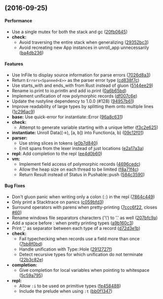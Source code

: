 <a name=""></a>
##  (2016-09-25)


#### Performance

*   Use a single mutex for both the stack and gc ([20fb0645](https://github.com/Marwes/gluon/commit/20fb0645fd681914157a848c69b7694aee9d88af))
* **check:**
  *  Avoid traversing the entire stack when generalizing ([29352bc3](https://github.com/Marwes/gluon/commit/29352bc38f211cb6427c6107f1b178310b0db84b))
  *  Avoid recreating new App instances in unroll_app unnecessarily ([ba4db236](https://github.com/Marwes/gluon/commit/ba4db236d793bb5e23ae2463512cef191827f7c9))

#### Features

*   Use InFile to display source information for parse errors ([7026d8a3](https://github.com/Marwes/gluon/commit/7026d8a374d780e9b0f27b9910bd229e6160b28d))
*   Return `Errors<Spanned<E>>` as the parser error type ([cd838f7c](https://github.com/Marwes/gluon/commit/cd838f7c9c7656afdaacce8c5423929efa903fb7))
*   Use starts_with and ends_with from Rust instead of gluon ([5144ee29](https://github.com/Marwes/gluon/commit/5144ee295d423ca95f96a35b687906c603ea19fb))
*   Rename io.print to io.println and add io.print ([0a6b65bd](https://github.com/Marwes/gluon/commit/0a6b65bdd3e95dff737f6a846a9c2eafa1fd9581))
*   Implement unification of row polymorphic records ([df007c6e](https://github.com/Marwes/gluon/commit/df007c6e8337f582466b75e4a25c3e300a7093ee))
*   Update the rustyline dependency to 1.0.0 (#128) ([94957b61](https://github.com/Marwes/gluon/commit/94957b61ee6cd6f99ae28bb0c09ef2cf5d83cb9c))
*   Improve readability of large types by splitting them onto multiple lines ([1c296ac9](https://github.com/Marwes/gluon/commit/1c296ac9841dba57f93defc416135d2bc1a8c90d))
* **base:**  Use quick-error for instantiate::Error ([96a8c631](https://github.com/Marwes/gluon/commit/96a8c63101ea2bfd02f2351eca4fa18cb80f8ef2))
* **check:**
  *  Attempt to generate variable starting with a unique letter ([f3c2e625](https://github.com/Marwes/gluon/commit/f3c2e625dda1a5779f4915898fb9219770a7a5db))
* **instantiate:**  Unroll Data((->), [a, b]) into Function(a, b) ([09c12f01](https://github.com/Marwes/gluon/commit/09c12f01e7e822a4f5cd400cd9017ba9d873b8f5))
* **parser:**
  *  Use string slices in tokens ([e0b7d840](https://github.com/Marwes/gluon/commit/e0b7d840cdb9095bb52f39f5ab08ec5d5a68b851))
  *  Emit spans from the lexer instead of just locations ([e2a17a3a](https://github.com/Marwes/gluon/commit/e2a17a3a1e6cacf4cb9254c50bb16ae1f09aa577))
* **repl:**  Add completion to the repl ([ee4d0b60](https://github.com/Marwes/gluon/commit/ee4d0b60aa83f17e481ec96d048524b76b0b3645))
* **vm:**
  *  Implement field access of polymorphic records ([4696cedc](https://github.com/Marwes/gluon/commit/4696cedcc0a25e796361c010cddd8e8405e9d678))
  *  Allow the heap size on each thread to be limited ([f8a71f4c](https://github.com/Marwes/gluon/commit/f8a71f4cb79744c12fabb8c2edb0e199a37750c3))
  *  Return Result instead of Status in Pushable::push ([584c3590](https://github.com/Marwes/gluon/commit/584c35903f1af2856a09e5178d2cd01e21155aca))

#### Bug Fixes

*   Don't gluon panic when writing only a colon (`:`) in the repl ([7864c449](https://github.com/Marwes/gluon/commit/7864c44912561dbdd218ce28bda5465fad1f81ad))
*   Only print a Stacktrace on panics ([c059bfd3](https://github.com/Marwes/gluon/commit/c059bfd33d8a0908019fc397c19e1682f4886d6e))
*   Surround operators with parens when pretty-printing ([7ccc6f22](https://github.com/Marwes/gluon/commit/7ccc6f229f48f0077bbb90f666cad137ebfab788), closes [#60](https://github.com/Marwes/gluon/issues/60))
*   Rename windows file separators characters ('\\') to '.' as well ([207bfc9a](https://github.com/Marwes/gluon/commit/207bfc9a658cf97aca40ff5eaff8c86e36d3474b))
*   Add a space before : when pretty printing types ([a9b160c3](https://github.com/Marwes/gluon/commit/a9b160c3725584702b14f76e44bbc63487024268))
*   Print ',' as separator between each type of a record ([d72d3e1b](https://github.com/Marwes/gluon/commit/d72d3e1b7c9d4d7313a89837d0ad184ad1cfe41c))
* **check:**
  *  Fail typechecking when records use a field more than once ([7bb8f0bd](https://github.com/Marwes/gluon/commit/7bb8f0bdfc7c25de7e3bf4f19e624bbaca784ac3))
  *  Handle unification with Type::Hole ([2912727f](https://github.com/Marwes/gluon/commit/2912727f496c11680a277ce7bc2323a4abb6a6ac))
  *  Detect recursive types for which unification do not terminate ([22b3c82e](https://github.com/Marwes/gluon/commit/22b3c82ee0955ebcfec4e2367696d28629b8c7a3))
* **completion:**
  *  Give completion for local variables when pointing to whitespace ([5c59a795](https://github.com/Marwes/gluon/commit/5c59a795f8558e5f1711a033f17142b29a001451))
* **repl:**
  *  Allow `:i` to be used on primitive types ([fe458488](https://github.com/Marwes/gluon/commit/fe458488ca336df0e604d1962ab4dcef089565a6))
  *  Include the prelude when using `:t` ([bb0f1347](https://github.com/Marwes/gluon/commit/bb0f1347f327c8d1e7327db26e374bb8d759a0eb))
